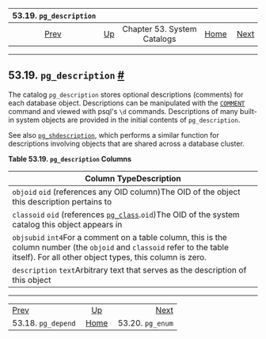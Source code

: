 <!--?xml version="1.0" encoding="UTF-8" standalone="no"?-->

|               53.19. `pg_description`              |                                                   |                             |                                                       |                                                |
| :------------------------------------------------: | :------------------------------------------------ | :-------------------------: | ----------------------------------------------------: | ---------------------------------------------: |
| [Prev](catalog-pg-depend.html "53.18. pg_depend")  | [Up](catalogs.html "Chapter 53. System Catalogs") | Chapter 53. System Catalogs | [Home](index.html "PostgreSQL 17devel Documentation") |  [Next](catalog-pg-enum.html "53.20. pg_enum") |

***

## 53.19. `pg_description` [#](#CATALOG-PG-DESCRIPTION)

[]()

The catalog `pg_description` stores optional descriptions (comments) for each database object. Descriptions can be manipulated with the [`COMMENT`](sql-comment.html "COMMENT") command and viewed with psql's `\d` commands. Descriptions of many built-in system objects are provided in the initial contents of `pg_description`.

See also [`pg_shdescription`](catalog-pg-shdescription.html "53.49. pg_shdescription"), which performs a similar function for descriptions involving objects that are shared across a database cluster.

**Table 53.19. `pg_description` Columns**

| Column TypeDescription                                                                                                                                                                |
| ------------------------------------------------------------------------------------------------------------------------------------------------------------------------------------- |
| `objoid` `oid` (references any OID column)The OID of the object this description pertains to                                                                                          |
| `classoid` `oid` (references [`pg_class`](catalog-pg-class.html "53.11. pg_class").`oid`)The OID of the system catalog this object appears in                                         |
| `objsubid` `int4`For a comment on a table column, this is the column number (the `objoid` and `classoid` refer to the table itself). For all other object types, this column is zero. |
| `description` `text`Arbitrary text that serves as the description of this object                                                                                                      |

***

|                                                    |                                                       |                                                |
| :------------------------------------------------- | :---------------------------------------------------: | ---------------------------------------------: |
| [Prev](catalog-pg-depend.html "53.18. pg_depend")  |   [Up](catalogs.html "Chapter 53. System Catalogs")   |  [Next](catalog-pg-enum.html "53.20. pg_enum") |
| 53.18. `pg_depend`                                 | [Home](index.html "PostgreSQL 17devel Documentation") |                               53.20. `pg_enum` |

